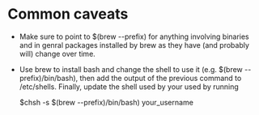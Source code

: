 # Common caveats

- Make sure to point to $(brew --prefix) for anything involving binaries and in genral packages installed by brew as they have (and probably will) change over time.
- Use brew to install bash and change the shell to use it (e.g. $(brew --prefix)/bin/bash), then add the output of the previous command to /etc/shells. Finally, update the shell used by your used by running

    $chsh -s $(brew --prefix)/bin/bash) your_username
